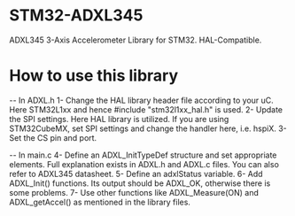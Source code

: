 # STM32-ADXL345
ADXL345 3-Axis Accelerometer Library for STM32. HAL-Compatible.

# How to use this library
-- In ADXL.h
1- Change the HAL library header file according to your uC. Here STM32L1xx and hence #include "stm32l1xx_hal.h" is used.
2- Update the SPI settings. Here HAL library is utilized. If you are using STM32CubeMX, set SPI settings and change the handler here, i.e. hspiX.
3- Set the CS pin and port.

-- In main.c
4- Define an ADXL_InitTypeDef structure and set appropriate elements. Full explanation exists in ADXL.h and ADXL.c files. You can also refer to ADXL345 datasheet. 
5- Define an adxlStatus variable.
6- Add ADXL_Init() functions. Its output should be ADXL_OK, otherwise there is some problems.
7- Use other functions like ADXL_Measure(ON) and ADXL_getAccel() as mentioned in the library files.
